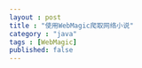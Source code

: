 ```yaml
---
layout : post
title : "使用WebMagic爬取网络小说"
category : "java"
tags : [WebMagic]
published: false
---
```

